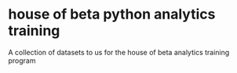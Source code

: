 # house of beta python analytics training
 A collection of datasets to us for the house of beta analytics training program
